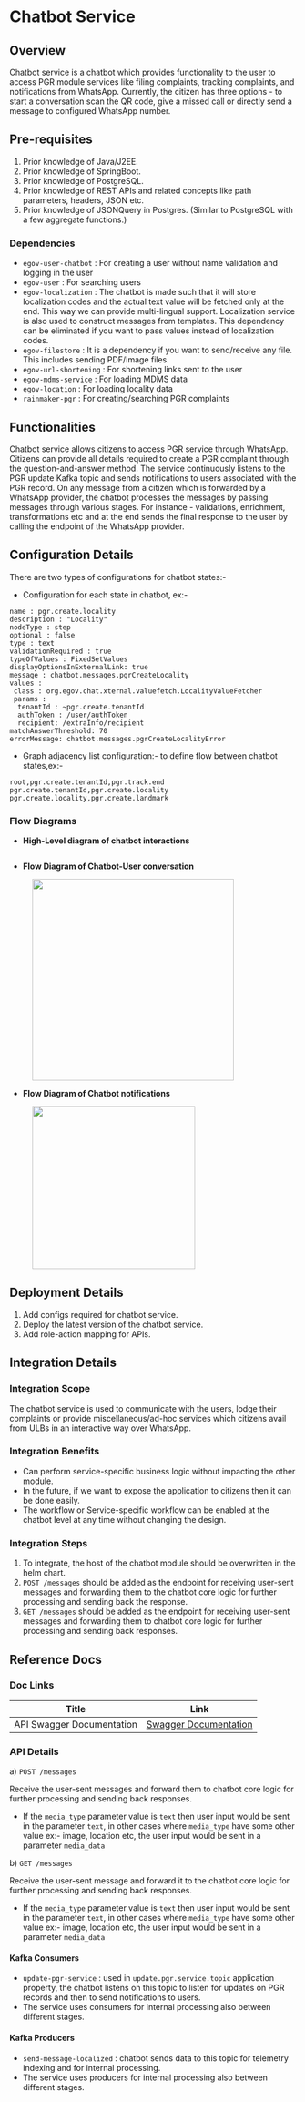 # Chatbot Service

## Overview <a href="#overview" id="overview"></a>

Chatbot service is a chatbot which provides functionality to the user to access PGR module services like filing complaints, tracking complaints, and notifications from WhatsApp. Currently, the citizen has three options - to start a conversation scan the QR code, give a missed call or directly send a message to configured WhatsApp number.

## Pre-requisites <a href="#pre-requisites" id="pre-requisites"></a>

1. Prior knowledge of Java/J2EE.
2. Prior knowledge of SpringBoot.
3. Prior knowledge of PostgreSQL.
4. Prior knowledge of REST APIs and related concepts like path parameters, headers, JSON etc.
5. Prior knowledge of JSONQuery in Postgres. (Similar to PostgreSQL with a few aggregate functions.)

### Dependencies <a href="#dependencies" id="dependencies"></a>

* `egov-user-chatbot` : For creating a user without name validation and logging in the user
* `egov-user` : For searching users
* `egov-localization` : The chatbot is made such that it will store localization codes and the actual text value will be fetched only at the end. This way we can provide multi-lingual support. Localization service is also used to construct messages from templates. This dependency can be eliminated if you want to pass values instead of localization codes.
* `egov-filestore` : It is a dependency if you want to send/receive any file. This includes sending PDF/Image files.
* `egov-url-shortening` : For shortening links sent to the user
* `egov-mdms-service` : For loading MDMS data
* `egov-location` : For loading locality data
* `rainmaker-pgr` : For creating/searching PGR complaints

## Functionalities <a href="#functionalities" id="functionalities"></a>

Chatbot service allows citizens to access PGR service through WhatsApp. Citizens can provide all details required to create a PGR complaint through the question-and-answer method. The service continuously listens to the PGR update Kafka topic and sends notifications to users associated with the PGR record. On any message from a citizen which is forwarded by a WhatsApp provider, the chatbot processes the messages by passing messages through various stages. For instance - validations, enrichment, transformations etc and at the end sends the final response to the user by calling the endpoint of the WhatsApp provider.

## Configuration Details <a href="#configurations" id="configurations"></a>

There are two types of configurations for chatbot states:-

* Configuration for each state in chatbot, ex:-

```
name : pgr.create.locality 
description : "Locality" 
nodeType : step 
optional : false 
type : text 
validationRequired : true 
typeOfValues : FixedSetValues 
displayOptionsInExternalLink: true 
message : chatbot.messages.pgrCreateLocality 
values : 
 class : org.egov.chat.xternal.valuefetch.LocalityValueFetcher 
 params : 
  tenantId : ~pgr.create.tenantId 
  authToken : /user/authToken 
  recipient: /extraInfo/recipient 
matchAnswerThreshold: 70 
errorMessage: chatbot.messages.pgrCreateLocalityError
```

* Graph adjacency list configuration:- to define flow between chatbot states,ex:-

```
root,pgr.create.tenantId,pgr.track.end
pgr.create.tenantId,pgr.create.locality
pgr.create.locality,pgr.create.landmark
```

### Flow Diagrams <a href="#flow-diagrams" id="flow-diagrams"></a>

* **High-Level diagram of chatbot interactions**

<div align="left">

<figure><img src="../../../.gitbook/assets/Xlg8jxkq43sus2-_pXt9YBV-nghMU4qeqkbHVthccaLgj_SizszG2xy1H_umFhIxbFR_z6QOiAqDphuAeFZACbvFOPa82zXPgDFRhTjQrqYULFnb6SyYrSCVfIzSqTPE8_8AVL0N.png" alt=""><figcaption></figcaption></figure>

</div>

* **Flow Diagram of Chatbot-User conversation**

<div align="left">

<figure><img src="../../../.gitbook/assets/UO7IsYMcYU7VLSn8rQ9ezNq-wXDjUgZBvT5OawTuJb9T49AQVK6yV9Co8ehdAZxMDBlYfgEQ_xZ0EPI08L5ms0YTYzbRioeKP2ZokRqt9yRKhC8Mx-hEexS_kkHXFdJxsQ7y7zag.png" alt="" width="354"><figcaption></figcaption></figure>

</div>

* **Flow Diagram of Chatbot notifications**

<div align="left">

<figure><img src="../../../.gitbook/assets/guLZBJA-UIBo19cRCjEeERrY_vLHrvRIJvadvdntUC4VTGD-EeLImoHkTmfE83u32KcI4eCtM_SFpASvzwQYCgybUj1Lz8uGm1EWI1BRuovtPrelq1ra2kOaGZ3X4YPIBhnf1G-j.png" alt="" width="286"><figcaption></figcaption></figure>

</div>

## Deployment Details <a href="#deployment-details" id="deployment-details"></a>

1. Add configs required for chatbot service.
2. Deploy the latest version of the chatbot service.
3. Add role-action mapping for APIs.

## Integration Details <a href="#integration" id="integration"></a>

### Integration Scope <a href="#integration-scope" id="integration-scope"></a>

The chatbot service is used to communicate with the users, lodge their complaints or provide miscellaneous/ad-hoc services which citizens avail from ULBs in an interactive way over WhatsApp.

### Integration Benefits <a href="#integration-benefits" id="integration-benefits"></a>

* Can perform service-specific business logic without impacting the other module.
* In the future, if we want to expose the application to citizens then it can be done easily.
* The workflow or Service-specific workflow can be enabled at the chatbot level at any time without changing the design.

### Integration Steps <a href="#steps-to-integration" id="steps-to-integration"></a>

1. To integrate, the host of the chatbot module should be overwritten in the helm chart.
2. `POST /messages` should be added as the endpoint for receiving user-sent messages and forwarding them to the chatbot core logic for further processing and sending back the response.
3. `GET /messages` should be added as the endpoint for receiving user-sent messages and forwarding them to chatbot core logic for further processing and sending back responses.

## Reference Docs <a href="#reference-docs" id="reference-docs"></a>

### Doc Links <a href="#doc-links" id="doc-links"></a>

| Title                     | Link                                                                                                                                                               |
| ------------------------- | ------------------------------------------------------------------------------------------------------------------------------------------------------------------ |
| API Swagger Documentation | [Swagger Documentation](https://editor.swagger.io/?url=https://raw.githubusercontent.com/egovernments/DIGIT-OSS/master/core-services/docs/chatbot-contract.yml#!/) |

### API Details <a href="#api-details" id="api-details"></a>

a) `POST /messages`

Receive the user-sent messages and forward them to chatbot core logic for further processing and sending back responses.

* If the `media_type` parameter value is `text` then user input would be sent in the parameter `text`, in other cases where `media_type` have some other value ex:- image, location etc, the user input would be sent in a parameter `media_data`

b) `GET /messages`

Receive the user-sent message and forward it to the chatbot core logic for further processing and sending back responses.

* If the `media_type` parameter value is `text` then user input would be sent in the parameter `text`, in other cases where `media_type` have some other value ex:- image, location etc, the user input would be sent in a parameter `media_data`

#### Kafka Consumers <a href="#kafka-consumers" id="kafka-consumers"></a>

* `update-pgr-service` : used in `update.pgr.service.topic` application property, the chatbot listens on this topic to listen for updates on PGR records and then to send notifications to users.
* The service uses consumers for internal processing also between different stages.

#### Kafka Producers <a href="#kafka-producers" id="kafka-producers"></a>

* `send-message-localized` : chatbot sends data to this topic for telemetry indexing and for internal processing.
* The service uses producers for internal processing also between different stages.
